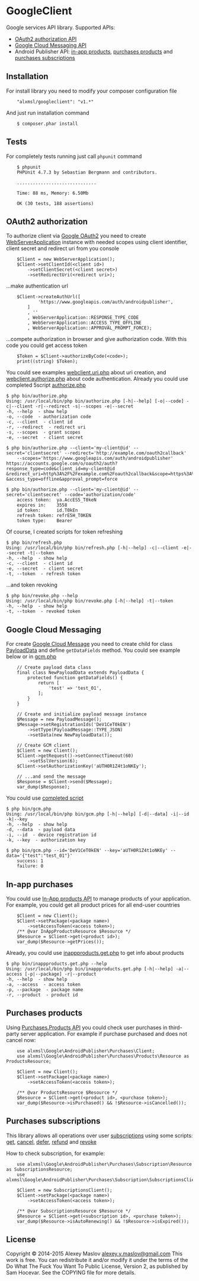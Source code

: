 GoogleClient
===

Google services API library. 
Supported APIs:

* [OAuth2 authorization API](/README.md#oauth2)
* [Google Cloud Messaging API](/README.md#gcm)
* Android Publisher API: [in-app products](/README.md#inapp), [purchases products](/README.md#products) and 
 [purchases subscriptions](/README.md#subscriptions)

Installation
---

For install library you need to modify your composer configuration file

```
    "alxmsl/googleclient": "v1.*"
```

And just run installation command

```
    $ composer.phar install
```

Tests
---

For completely tests running just call `phpunit` command

```
    $ phpunit
    PHPUnit 4.7.3 by Sebastian Bergmann and contributors.

    ..............................
    
    Time: 88 ms, Memory: 6.50Mb
    
    OK (30 tests, 188 assertions)
```

## <a name="oauth2"></a> OAuth2 authorization

To authorize client via [Google OAuth2](https://developers.google.com/android-publisher/authorization) you need to 
 create [WebServerApplication](/source/OAuth2/WebServerApplication.php) instance with needed scopes using client 
 identifier, client secret and redirect uri from you console
  
```
    $Client = new WebServerApplication();
    $Client->setClientId(<client id>)
        ->setClientSecret(<client secret>)
        ->setRedirectUri(<redirect uri>);
```

...make authentication url

```
    $Client->createAuthUrl([
            'https://www.googleapis.com/auth/androidpublisher',
        ]
        , ''
        , WebServerApplication::RESPONSE_TYPE_CODE
        , WebServerApplication::ACCESS_TYPE_OFFLINE
        , WebServerApplication::APPROVAL_PROMPT_FORCE);
```

...compete authorization in browser and give authorization code. With this code you could get access token
 
```
    $Token = $Client->authorizeByCode(<code>);
    print((string) $Token);
```

You could see examples [webclient.uri.php](/examples/webclient.uri.php) about uri creation, and 
 [webclient.authorize.php](/examples/webclient.authorize.php) about code authentication. Already you could use completed 
 5script [authorize.php](/bin/authorize.php)
 
```
$ php bin/authorize.php
Using: /usr/local/bin/php bin/authorize.php [-h|--help] [-o|--code] -c|--client -r|--redirect -s|--scopes -e|--secret
-h, --help  - show help
-o, --code  - authorization code
-c, --client  - client id
-r, --redirect  - redirect uri
-s, --scopes  - grant scopes
-e, --secret  - client secret

$ php bin/authorize.php --client='my-client@id' --secret='clientsecret' --redirect='http://example.com/oauth2callback' 
    --scopes='https://www.googleapis.com/auth/androidpublisher'
https://accounts.google.com/o/oauth2/auth?response_type=code&client_id=my-client@id
&redirect_uri=http%3A%2F%2Fexample.com%2Foauth2callback&scope=https%3A%2F%2Fwww.googleapis.com%2Fauth%2Fandroidpublisher
&access_type=offline&approval_prompt=force

$ php bin/authorize.php --client='my-client@id' --secret='clientsecret' --code='authorization/code'
    access token:  ya.AccES5_T0keN
    expires in:    3558
    id token:      id.T0kEn
    refresh token: refrE5H_T0KEN
    token type:    Bearer

```

Of course, I created scripts for token refreshing

```
$ php bin/refresh.php
Using: /usr/local/bin/php bin/refresh.php [-h|--help] -c|--client -e|--secret -t|--token
-h, --help  - show help
-c, --client  - client id
-e, --secret  - client secret
-t, --token  - refresh token
```

...and token revoking
 
```
$ php bin/revoke.php --help
Using: /usr/local/bin/php bin/revoke.php [-h|--help] -t|--token
-h, --help  - show help
-t, --token  - revoked token
```

## <a name="gcm"></a> Google Cloud Messaging

For create [Google Cloud Message](https://developer.android.com/google/gcm/index.html) you need to create child for 
 class [PayloadData](/source/GCM/Message/PayloadData.php) and define `getDataFields` method. You could see example below 
 or in [gcm.php](/examples/gcm.php)
 
```
    // Create payload data class
    final class NewPayloadData extends PayloadData {
        protected function getDataFields() {
            return [
                'test' => 'test_01',
            ];
        }
    }
    
    // Create and initialize payload message instance
    $Message = new PayloadMessage();
    $Message->setRegistrationIds('DeV1CeT0kEN')
        ->setType(PayloadMessage::TYPE_JSON)
        ->setData(new NewPayloadData());
    
    // Create GCM client
    $Client = new Client();
    $Client->getRequest()->setConnectTimeout(60)
        ->setSslVersion(6);
    $Client->setAuthorizationKey('aUTH0R1Z4t1oNKEy');
    
    // ...and send the message
    $Response = $Client->send($Message);
    var_dump($Response);
```

You could use [completed script](/bin/gcm.php)

```
$ php bin/gcm.php
Using: /usr/local/bin/php bin/gcm.php [-h|--help] [-d|--data] -i|--id -k|--key
-h, --help  - show help
-d, --data  - payload data
-i, --id  - device registration id
-k, --key  - authorization key

$ php bin/gcm.php --id='DeV1CeT0kEN' --key='aUTH0R1Z4t1oNKEy' --data='{"test":"test_01"}'
    success: 1
    failure: 0
```

## <a name="inapp"></a> In-app purchases

You could use [In-App products API](https://developers.google.com/android-publisher/api-ref/inappproducts) to manage 
 products of your application. For example, you could get all product prices for all end-user countries
 
```
    $Client = new Client();
    $Client->setPackage(<package name>)
        ->setAccessToken(<access token>);
    /** @var InAppProductsResource $Resource */
    $Resource = $Client->get(<product id>);
    var_dump($Resource->getPrices());
```

Already, you could use [inappproducts.get.php](/bin/inappproducts.get.php) to get info about products
 
```
$ php bin/inappproducts.get.php --help
Using: /usr/local/bin/php bin/inappproducts.get.php [-h|--help] -a|--access [-p|--package] -r|--product
-h, --help  - show help
-a, --access  - access token
-p, --package  - package name
-r, --product  - product id
```

## <a name="products"></a> Purchases products 

Using [Purchases.Products API]() you could check user purchases in third-party server application. For example if 
 purchase purchased and does not cancel now:

```
    use alxmsl\Google\AndroidPublisher\Purchases\Client;
    use alxmsl\Google\AndroidPublisher\Purchases\Products\Resource as ProductsResource;

    $Client = new Client();
    $Client->setPackage(<package name>)
        ->setAccessToken(<access token>);
    
    /** @var ProductsResource $Resource */
    $Resource = $Client->get(<product id>, <purchase token>);
    var_dump($Resource->isPurchased() && !$Resource->isCancelled());
```

## <a name="subscriptions"></a> Purchases subscriptions 

This library allows all operations over user 
 [subscriptions](https://developers.google.com/android-publisher/api-ref/purchases/subscriptions) using some scripts: 
 [get](/bin/subscriptions.get.php), [cancel](/bin/subscriptions.cancel.php), [defer](/bin/subscriptions.defer.php), 
 [refund](/bin/subscriptions.refund.php) and [revoke](/bin/subscriptions.revoke.php)

How to check subscription, for example:

```
    use alxmsl\Google\AndroidPublisher\Purchases\Subscription\Resource as SubscriptionsResource;
    use alxmsl\Google\AndroidPublisher\Purchases\Subscription\SubscriptionsClient;
    
    $Client = new SubscriptionsClient();
    $Client->setPackage(<package name>)
        ->setAccessToken(<access token>);
    
    /** @var SubscriptionsResource $Resource */
    $Resource = $Client->get(<subscription id>, <purchase token>);
    var_dump($Resource->isAutoRenewing() && !$Resource->isExpired());
```

License
-------
Copyright © 2014-2015 Alexey Maslov <alexey.y.maslov@gmail.com>
This work is free. You can redistribute it and/or modify it under the
terms of the Do What The Fuck You Want To Public License, Version 2,
as published by Sam Hocevar. See the COPYING file for more details.
